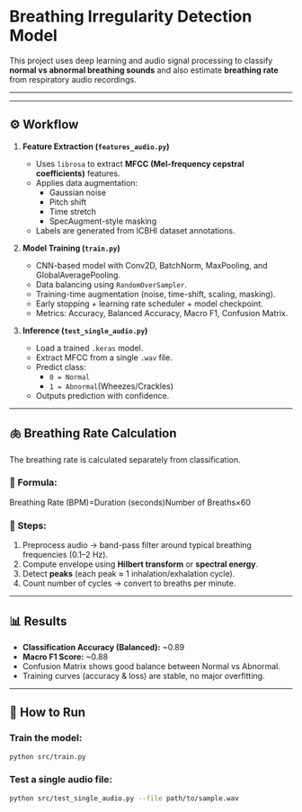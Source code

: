 # Breathing Irregularity Detection Model

This project uses deep learning and audio signal processing to classify **normal vs abnormal breathing sounds** and also estimate **breathing rate** from respiratory audio recordings.

---

---

## ⚙️ Workflow

1. **Feature Extraction (`features_audio.py`)**
   - Uses `librosa` to extract **MFCC (Mel-frequency cepstral coefficients)** features.
   - Applies data augmentation:
     - Gaussian noise
     - Pitch shift
     - Time stretch
     - SpecAugment-style masking
   - Labels are generated from ICBHI dataset annotations.

2. **Model Training (`train.py`)**
   - CNN-based model with Conv2D, BatchNorm, MaxPooling, and GlobalAveragePooling.
   - Data balancing using `RandomOverSampler`.
   - Training-time augmentation (noise, time-shift, scaling, masking).
   - Early stopping + learning rate scheduler + model checkpoint.
   - Metrics: Accuracy, Balanced Accuracy, Macro F1, Confusion Matrix.

3. **Inference (`test_single_audio.py`)**
   - Load a trained `.keras` model.
   - Extract MFCC from a single `.wav` file.
   - Predict class:
     - `0 = Normal`
     - `1 = Abnormal`(Wheezes/Crackles)
   - Outputs prediction with confidence.

---

## 🫁 Breathing Rate Calculation

The breathing rate is calculated separately from classification.

### 🔹 Formula:
Breathing Rate (BPM)=Duration (seconds)Number of Breaths​×60

### 🔹 Steps:
1. Preprocess audio → band-pass filter around typical breathing frequencies (0.1–2 Hz).
2. Compute envelope using **Hilbert transform** or **spectral energy**.
3. Detect **peaks** (each peak ≈ 1 inhalation/exhalation cycle).
4. Count number of cycles → convert to breaths per minute.

---

## 📊  Results

- **Classification Accuracy (Balanced):** ~0.89  
- **Macro F1 Score:** ~0.88  
- Confusion Matrix shows good balance between Normal vs Abnormal.  
- Training curves (accuracy & loss) are stable, no major overfitting.

---

## 🚀 How to Run

### Train the model:
```bash
python src/train.py
```
### Test a single audio file:
```bash
python src/test_single_audio.py --file path/to/sample.wav
```

